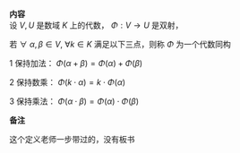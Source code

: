 **内容**  
设 $V,U$ 是数域 $K$ 上的代数， $\Phi:V  
\rightarrow U$ 是双射，  
  
若 $\forall\ \alpha,\beta  
\in V,\ \forall k\in K$ 满足以下三点，则称 $\Phi$ 为一个代数同构  
  
1 保持加法： $\Phi(\alpha+\beta)  
=\Phi(\alpha)+\Phi(\beta)$   
  
2 保持数乘： $\Phi(k\cdot\alpha)=k\cdot\Phi(\alpha)$   
  
3 保持乘法： $\Phi(\alpha\cdot\beta)=\Phi(\alpha)\cdot\Phi(\beta)$   
  
**备注**  
  
这个定义老师一步带过的，没有板书  
